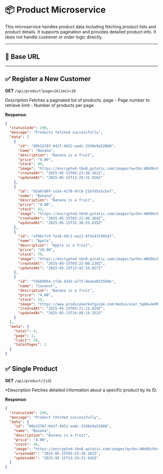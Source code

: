 # 📦 Product Microservice
This microservice handles product data including fetching product lists and product details. It supports pagination and provides detailed product info. It does not handle customer or order logic directly.

---

## 🚀 Base URL


---

## ✅ Register a New Customer

**GET** `/api/product?page=1&limit=10`

*Description*
Fetches a paginated list of products.
page - Page number to retrieve
limit - Number of products per page



**Response:**

```json
{
  "statusCode": 200,
  "message": "Products fetched successfully",
  "data": [
    {
      "id": "86b1578f-042f-4652-aadc-3338e9a52060",
      "name": "Banana",
      "description": "Banana is a fruit",
      "price": "4.00",
      "stock": 49,
      "image": "https://encrypted-tbn0.gstatic.com/images?q=tbn:ANd9GcRvuFWmgStX6zF38A7ZufXtDXTlUag-rcKnew&s",
      "createdAt": "2025-05-15T03:23:30.162Z",
      "updatedAt": "2025-05-15T13:29:31.926Z"
    },
    {
      "id": "d3a87d0f-ce3e-4170-9fc6-21bfd5a5cbe7",
      "name": "Banana",
      "description": "Banana is a fruit",
      "price": "4.00",
      "stock": 43,
      "image": "https://encrypted-tbn0.gstatic.com/images?q=tbn:ANd9GcRvuFWmgStX6zF38A7ZufXtDXTlUag-rcKnew&s",
      "createdAt": "2025-05-15T03:22:46.164Z",
      "updatedAt": "2025-05-15T15:38:53.635Z"
    },
    {
      "id": "af06c7c9-fe16-49c1-aa21-8fd143fd018f",
      "name": "Apple",
      "description": "Apple is a fruit",
      "price": "20.00",
      "stock": 79,
      "image": "https://encrypted-tbn0.gstatic.com/images?q=tbn:ANd9GcRtkzZMTh_n9DE3CznuCnA8wVdQI7IQT9sDng&s",
      "createdAt": "2025-05-15T03:22:00.230Z",
      "updatedAt": "2025-05-15T13:42:54.627Z"
    },
    {
      "id": "fdeb9954-cfab-4342-a772-8e4ea033560e",
      "name": "Coconut",
      "description": "Banana is a fruit",
      "price": "4.00",
      "stock": 29,
      "image": "https://www.producemarketguide.com/media/user_5q6Kv4eMkN/347/coconut_commodity-page.png",
      "createdAt": "2025-05-15T03:21:11.629Z",
      "updatedAt": "2025-05-15T14:00:19.553Z"
    }
  ],
  "meta": {
    "total": 4,
    "page": 1,
    "limit": 10,
    "totalPages": 1
  }
}

```




## ✅ Single Product

**GET** `/api/product/{id}`

*Description
Fetches detailed information about a specific product by its ID.

**Response:**

```json
{
  "statusCode": 200,
  "message": "Product fetched successfully",
  "data": {
    "id": "86b1578f-042f-4652-aadc-3338e9a52060",
    "name": "Banana",
    "description": "Banana is a fruit",
    "price": "4.00",
    "stock": 49,
    "image": "https://encrypted-tbn0.gstatic.com/images?q=tbn:ANd9GcRvuFWmgStX6zF38A7ZufXtDXTlUag-rcKnew&s",
    "createdAt": "2025-05-15T03:23:30.162Z",
    "updatedAt": "2025-05-15T13:29:31.926Z"
  }
}


```









